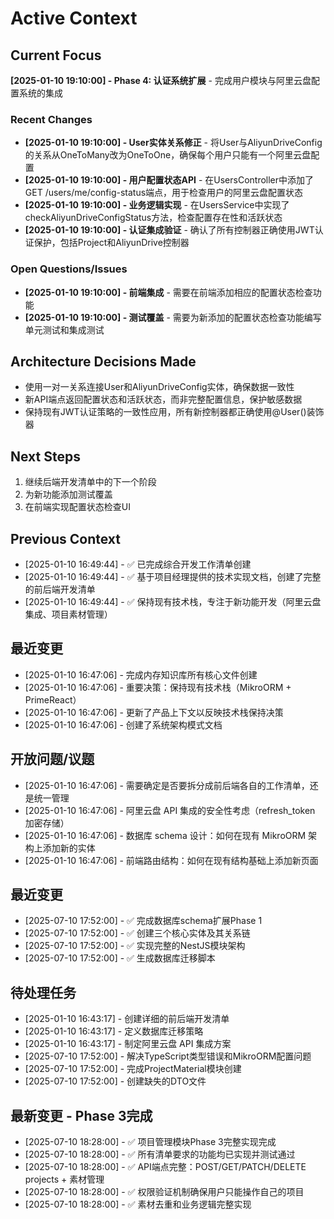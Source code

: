 # Active Context

## Current Focus

**[2025-01-10 19:10:00] - Phase 4: 认证系统扩展** - 完成用户模块与阿里云盘配置系统的集成

### Recent Changes

- **[2025-01-10 19:10:00] - User实体关系修正** - 将User与AliyunDriveConfig的关系从OneToMany改为OneToOne，确保每个用户只能有一个阿里云盘配置
- **[2025-01-10 19:10:00] - 用户配置状态API** - 在UsersController中添加了GET /users/me/config-status端点，用于检查用户的阿里云盘配置状态
- **[2025-01-10 19:10:00] - 业务逻辑实现** - 在UsersService中实现了checkAliyunDriveConfigStatus方法，检查配置存在性和活跃状态
- **[2025-01-10 19:10:00] - 认证集成验证** - 确认了所有控制器正确使用JWT认证保护，包括Project和AliyunDrive控制器

### Open Questions/Issues

- **[2025-01-10 19:10:00] - 前端集成** - 需要在前端添加相应的配置状态检查功能
- **[2025-01-10 19:10:00] - 测试覆盖** - 需要为新添加的配置状态检查功能编写单元测试和集成测试

## Architecture Decisions Made

- 使用一对一关系连接User和AliyunDriveConfig实体，确保数据一致性
- 新API端点返回配置状态和活跃状态，而非完整配置信息，保护敏感数据
- 保持现有JWT认证策略的一致性应用，所有新控制器都正确使用@User()装饰器

## Next Steps

1. 继续后端开发清单中的下一个阶段
2. 为新功能添加测试覆盖
3. 在前端实现配置状态检查UI

## Previous Context

- [2025-01-10 16:49:44] - ✅ 已完成综合开发工作清单创建
- [2025-01-10 16:49:44] - ✅ 基于项目经理提供的技术实现文档，创建了完整的前后端开发清单
- [2025-01-10 16:49:44] - ✅ 保持现有技术栈，专注于新功能开发（阿里云盘集成、项目素材管理）

## 最近变更

- [2025-01-10 16:47:06] - 完成内存知识库所有核心文件创建
- [2025-01-10 16:47:06] - 重要决策：保持现有技术栈（MikroORM + PrimeReact）
- [2025-01-10 16:47:06] - 更新了产品上下文以反映技术栈保持决策
- [2025-01-10 16:47:06] - 创建了系统架构模式文档

## 开放问题/议题

- [2025-01-10 16:47:06] - 需要确定是否要拆分成前后端各自的工作清单，还是统一管理
- [2025-01-10 16:47:06] - 阿里云盘 API 集成的安全性考虑（refresh_token 加密存储）
- [2025-01-10 16:47:06] - 数据库 schema 设计：如何在现有 MikroORM 架构上添加新的实体
- [2025-01-10 16:47:06] - 前端路由结构：如何在现有结构基础上添加新页面

## 最近变更

- [2025-07-10 17:52:00] - ✅ 完成数据库schema扩展Phase 1
- [2025-07-10 17:52:00] - ✅ 创建三个核心实体及其关系链
- [2025-07-10 17:52:00] - ✅ 实现完整的NestJS模块架构
- [2025-07-10 17:52:00] - ✅ 生成数据库迁移脚本

## 待处理任务

- [2025-01-10 16:43:17] - 创建详细的前后端开发清单
- [2025-01-10 16:43:17] - 定义数据库迁移策略
- [2025-01-10 16:43:17] - 制定阿里云盘 API 集成方案
- [2025-07-10 17:52:00] - 解决TypeScript类型错误和MikroORM配置问题
- [2025-07-10 17:52:00] - 完成ProjectMaterial模块创建
- [2025-07-10 17:52:00] - 创建缺失的DTO文件

## 最新变更 - Phase 3完成

- [2025-07-10 18:28:00] - ✅ 项目管理模块Phase 3完整实现完成
- [2025-07-10 18:28:00] - ✅ 所有清单要求的功能均已实现并测试通过
- [2025-07-10 18:28:00] - ✅ API端点完整：POST/GET/PATCH/DELETE projects + 素材管理
- [2025-07-10 18:28:00] - ✅ 权限验证机制确保用户只能操作自己的项目
- [2025-07-10 18:28:00] - ✅ 素材去重和业务逻辑完整实现
